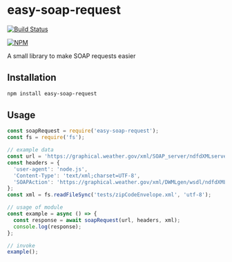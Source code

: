 # easy-soap-request
[![Build Status](https://travis-ci.org/circa10a/easy-soap-request.svg?branch=master)](https://travis-ci.org/circa10a/easy-soap-request)

[![NPM](https://nodei.co/npm/easy-soap-request.png?downloads=true&downloadRank=true&stars=true)](https://nodei.co/npm/easy-soap-request)

A small library to make SOAP requests easier

## Installation

```bash
npm install easy-soap-request
```

## Usage

```javascript
const soapRequest = require('easy-soap-request');
const fs = require('fs');

// example data
const url = 'https://graphical.weather.gov/xml/SOAP_server/ndfdXMLserver.php';
const headers = {
  'user-agent': 'node.js',
  'Content-Type': 'text/xml;charset=UTF-8',
  'SOAPAction': 'https://graphical.weather.gov/xml/DWMLgen/wsdl/ndfdXML.wsdl#LatLonListZipCode',
};
const xml = fs.readFileSync('tests/zipCodeEnvelope.xml', 'utf-8');

// usage of module
const example = async () => {
  const response = await soapRequest(url, headers, xml);
  console.log(response);
};

// invoke
example();
```
